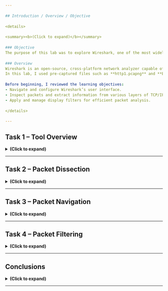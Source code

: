 ```yaml
---

## Introduction / Overview / Objective

<details>

<summary><b>(Click to expand)</b></summary>

### Objective
The purpose of this lab was to explore Wireshark, one of the most widely used network protocol analyzers. My goal was to understand how to navigate its interface, capture and inspect network packets, and analyze data across different layers of the TCP/IP model. Wireshark provides a graphical approach to packet analysis that complements command-line tools like Tcpdump which makes it easier to visualize network activity.

### Overview
Wireshark is an open-source, cross-platform network analyzer capable of sniffing and investigating live network traffic or analyzing stored packet captures (PCAP files). It’s widely used by network engineers, system administrators, and security analysts for troubleshooting and incident response.  
In this lab, I used pre-captured files such as **http1.pcapng** and **Exercise.pcapng** to simulate and analyze network behavior. These files provided realistic packet data to inspect different network layers, display filters, and analyze conversations between hosts.

Before beginning, I reviewed the learning objectives:
- Navigate and configure Wireshark’s user interface.
- Inspect packets and extract information from various layers of TCP/IP.
- Apply and manage display filters for efficient packet analysis.

</details>

---
```


## Task 1 – Tool Overview

<details>

<summary><b>(Click to expand)</b></summary>

### Objective
This section focused on familiarizing myself with Wireshark’s graphical interface, core features, and basic functionalities. I learned how to load PCAP files, interpret different panes, and understand what each visual section of the interface represents.

### Step-by-Step Walkthrough

I explored Wireshark’s layout, which is divided into sections such as the **Toolbar**, **Display Filter Bar**, **Recent Files**, **Capture Interfaces**, and **Status Bar**.

<p align="left">
  <img src="images/wireshark-packet-analysis-and-filtering-01.png?raw=true&v=2" 
       style="border: 2px solid #444; border-radius: 6px;" 
       width="800"><br>
  <em>Figure 1</em>
</p>

---

<h4>(Step 1) Loading and opening PCAP files</h4>
I practiced opening existing capture files like **http1.pcapng** to see packet details displayed in real time.

<blockquote>
You can load the PCAP file by either opening it from the "File" menu, dragging and dropping the file directly, or simply double-clicking the file itself. I personally did the drag and drop.
</blockquote>

<p align="left">
  <img src="images/wireshark-packet-analysis-and-filtering-02.png?raw=true&v=2" 
       style="border: 2px solid #444; border-radius: 6px;" 
       width="800"><br>
  <em>Figure 2</em>
</p>

The packet details were displayed in three key panes:
  - **Packet List Pane** – shows a summary of each captured packet, including protocol, source, destination, and length. (top pane)
  - **Packet Details Pane** – displays protocol details in a hierarchical structure, such as Ethernet, IP, TCP, and application layer data. (bottom-left pane)
  - **Packet Bytes Pane** – presents hexadecimal and ASCII representations of the selected packet. (bottom-right pane)

---

<h4>(Step 2) Exploring Packet Coloring</h4>

I explored Wireshark’s default packet colouring system and learned how it helps quickly identify different protocols and spot anomalies at a glance. I did so by working with both **temporary** and **permanent** coloring rules going to **View → Coloring Rules** and using the options in the **Wireshark - Coloring Rules Default** modal that appeared, to create or manage them. 

<p align="left">
  <img src="images/wireshark-packet-analysis-and-filtering-03.png?raw=true&v=2" 
       style="border: 2px solid #444; border-radius: 6px;" 
       width="800"><br>
  <em>Figure 3</em>
</p>

At first, I was confused about why most of the TCP packets in my Wireshark capture were showing up green instead of purple, even though the default TCP colouring rule was clearly set to purple. 

After checking the **Coloring Rules** window, I realized that Wireshark applies colours based on the first matching rule from top to bottom. That means if a packet matches a rule higher in the list (like “Bad TCP” or another green rule), Wireshark uses that colour and doesn’t continue checking further rules. 

Once I understood this priority system, it made sense why most of my TCP packets appeared green. They were simply being matched by an earlier rule in the list before the default purple TCP rule.

<blockquote>
I later experimented with toggling the “Colorize Packet List” feature and using conversation filters for temporary highlighting. Overall, I now understand how packet colours can make analysis more efficient and how to customize these rules for specific events of interest.
</blockquote>

---

<h4>(Step 3) Traffic Sniffing</h4>

I also tested **traffic sniffing**, which captures live packets, and learned how to start and stop captures using the blue “shark fin” icon.

I wanted to try capturing live network traffic in Wireshark, so I went to **Capture → Options** and looked through the available interfaces. I selected “Cisco remote capture: ciscodump,” thinking it was my network interface, but I later learned it’s actually used for remote captures from Cisco devices, not local network traffic. The other interfaces listed were also virtual or system-based, not real network adapters. Because there were no active local interfaces, the **[Start Capture]** button stayed greyed out.

---

<h4>(Step 4) Merging PCAP Files and Viewing File Details</h4>

I explored Wireshark’s ability to **merge PCAP files** (**File > Merge**), combine multiple captures, and view detailed file statistics such as total packets, file hash, and SHA256 checksum.

I decided to try merging another .pcap file with my current capture to see how Wireshark handles multiple data sources in one timeline. Merging pcap files is useful when you want to analyze traffic captured from different interfaces or at different times together. For example, combining client and server captures to see the full conversation, or merging sequential captures to create one continuous session. It helps provide a more complete picture of network activity without having to switch between separate files.

---

<h4>(Step 4-a) I merged a separate PCAP file to the one that was already uploaded</h4>

First, I went to **File > Merge**, then merged **Exercise.pcapng** to **http1.pcapng**.

<p align="left">
  <img src="images/wireshark-packet-analysis-and-filtering-04.png?raw=true&v=2" 
       style="border: 2px solid #444; border-radius: 6px;" 
       width="800"><br>
  <em>Figure 4</em>
</p>

---

<h4>(Step 4-b) Viewed File Details</h4>

I went to **Statistics → Capture File Properties** because I wanted to see more information about the capture file itself, such as when it was created, what interface it came from, the SHA256 hash value, and what format or capture options were used. Viewing file details is important because it helps verify the context of the capture. For example, confirming the capture duration, packet count, and source interface can all be crucial for accurate analysis. It ensures you understand where the data originated and whether anything might affect how you interpret the packets.

<p align="left">
  <img src="images/wireshark-packet-analysis-and-filtering-05.png?raw=true&v=2" 
       style="border: 2px solid #444; border-radius: 6px;" 
       width="800"><br>
  <em>Figure 5</em>
</p>

### Findings / Analysis
This task helped me become comfortable with the Wireshark environment. I realized that while it can look overwhelming at first, its layout is designed for efficiency. The ability to colorize, filter, and merge captures helps tremendously when analyzing complex datasets. Packet details across the three panes allowed me to trace communication flow between hosts from the link layer up to the application layer.

### What I Learned
I learned how to load packet captures, interpret Wireshark’s GUI components, and apply default coloring rules. I also understood how Wireshark structures packet data and how to access detailed information efficiently.

</details>

---

## Task 2 – Packet Dissection

<details>

<summary><b>(Click to expand)</b></summary>

### Objective

The objective of this section was to dissect packets at multiple OSI layers and examine detailed protocol information. I wanted to understand how Wireshark decodes network packets and organizes them into structured fields for analysis.

I examined captured HTTP traffic and learned to break packets down by OSI layers, starting from the physical layer up to the application layer. By clicking on a specific packet, Wireshark expanded its contents to reveal information such as Ethernet source/destination MAC addresses, IP headers, TCP flags, and payloads.

For this task, I focused in on a specific packet, which was packet #27 which was using the HTTP protocol. 

The **Packet Details Pane** pane at the bottom-left lists each decoded protocol layer, while the **Packet Bytes Pane** pane at the bottom-right displays the raw hexadecimal data that was actually captured on the wire.

When I click any field in the **Packet Details Pane** pane at the bottom-left, Wireshark automatically highlights the exact bytes in the **Packet Bytes Pane** pane at the bottom-right hex view that correspond to that field.

This color-linking helped me visualize how the human-readable protocol information is stored as raw binary data:
- Each row in the hex view shows 16 bytes (the actual bits sent over the network).
- Wireshark maps those bytes to their decoded meaning, so when you select, say, the “Source IP” line, the four bytes representing that IP address turn blue in the hex pane.
- This makes it easy to trace any part of a packet back to its raw data representation and see how the packet is built layer-by-layer.

### Step-by-Step Walkthrough

---

<h4>(Step 1): The Frame Layer (Layer 1 - Physical) </h4>

The **Frame layer** (Layer 1 - Physical) showed metadata like arrival time, encapsulation type, and frame length. 

In this Wireshark capture, the **Frame** section represents information captured at Layer 1 (Physical layer) of the OSI model, which is the point where raw bits are transmitted across the physical medium (like an Ethernet cable or Wi-Fi).

<p align="left">
  <img src="images/wireshark-packet-analysis-and-filtering-06.png?raw=true&v=2" 
       style="border: 2px solid #444; border-radius: 6px;" 
       width="800"><br>
  <em>Figure 6</em>
</p>

The details in the red box show what Wireshark records about that physical transmission rather than the data itself.

Specifically:
- Frame 27 identifies the specific packet captured out of all the traffic on the wire.
- 214 bytes on wire, 214 bytes captured means the full frame was successfully captured from the physical medium.
- Encapsulation type: Ethernet (1) tells us this capture was taken on an Ethernet network which is the physical and data-link technology used.
- Arrival Time / Epoch Time / Time delta fields show when the signal reached the network interface and how much time elapsed between packets. This relates to the timing of bit transmission on the medium.
- Protocols in frame: lists the protocol stack Wireshark detected inside the captured bits (Ethernet → IP → TCP → HTTP).

In other words, this layer shows metadata about how the packet physically appeared on the wire — its total size in bits, when it was received, and how it was encapsulated.

It corresponds to the Physical Layer (Layer 1) of the OSI model, where data exists only as electrical, optical, or radio signals being transmitted or received before higher-level headers (like MAC or IP) are interpreted.

The highlighted blue section corresponds to the bytes that belong to the Ethernet, IP, and TCP headers (and possibly part of the HTTP payload). It visually connects the physical transmission (hexadecimal data) to the structured OSI layers shown in the details pane.

<p align="left">
  <img src="images/wireshark-packet-analysis-and-filtering-07.png?raw=true&v=2" 
       style="border: 2px solid #444; border-radius: 6px;" 
       width="800"><br>
  <em>Figure 7</em>
</p>

---

<h4>(Step 2): The Source [MAC] (Layer 2 - Data Link)</h4>

The **Source [MAC] Layer** (Layer 2 - Data Link) revealed IP header information, including source and destination IPv4 addresses, protocol version, and time-to-live (TTL) value.

In this capture, Wireshark displayed the Ethernet II header, which represents Layer 2 (the Data Link layer) of the OSI model.

This layer is responsible for framing, MAC addressing, and delivering packets between devices on the same local network. It doesn’t deal with IPs or ports yet, only the physical device identifiers (MAC addresses).

<p align="left">
  <img src="images/wireshark-packet-analysis-and-filtering-08.png?raw=true&v=2" 
       style="border: 2px solid #444; border-radius: 6px;" 
       width="800"><br>
  <em>Figure 8</em>
</p>

Inside the red box, we can see:
- Destination: Xerox_00:00:00 → The hardware address of the receiving device.
- Source: fe:ff:20:00:01:00 → The MAC address of the sending device.
- Type: IPv4 (0x0800) → Indicates that the payload inside this Ethernet frame is an IP packet (Layer 3).

These details show how the **Data Link layer** wraps the network-layer data in an Ethernet frame to move it across a physical medium (like a switch or LAN). When this frame reaches the destination, the MAC address helps ensure it’s delivered to the correct network interface before being passed up to Layer 3 (IP).

---

<h4>(Step 3): Source [IP] (Layer 3 - Network)</h4>

The **Source [IP] Layer** (Layer 3 - Network) revealed IP header information, including source and destination IP addresses, protocol version, and time-to-live (TTL) value.

In this capture, Wireshark is displaying details from the Internet Protocol (IP) header, which represents the Network layer (Layer 3) of the OSI model. This layer is responsible for logical addressing and routing as it determines how packets travel from one device to another across different networks.

<p align="left">
  <img src="images/wireshark-packet-analysis-and-filtering-09.png?raw=true&v=2" 
       style="border: 2px solid #444; border-radius: 6px;" 
       width="800"><br>
  <em>Figure 9</em>
</p>

Inside the red box, you can see several key Layer 3 fields:
- Version 4: Indicates this packet uses IPv4.
- Header Length (20 bytes): Shows how large the IP header is before the next layer (TCP).
- Source IP: 216.239.59.99 — the sender’s logical network address.
- Destination IP: 145.254.160.237 — the receiver’s logical address.
- Protocol: TCP (6) — tells Layer 4 what transport protocol to use.
- TTL (Time to Live): 55 — the number of network hops allowed before the packet is discarded.
- Total Length: 200 bytes — the full size of this IP datagram.

All of these values are used by routers and network devices to route the packet from its source to its final destination across networks, regardless of physical medium or local addressing (like MACs).

When you click any of these IP fields in Wireshark, the corresponding bytes in the **Packet Bytes Pane** (bottom-right) are highlighted which showed the exact binary data representing these Layer 3 details.

---

<h4>(Step 4): Protocol (Layer 4 - Transport)</h4>

The **Protocol Layer** (Layer 4 - Transport) revealed details of the protocol used (UDP/TCP), including sequence and acknowledgment numbers, flags (SYN, ACK, FIN), and window size and source/destination ports.

In this capture, Wireshark is displaying details from the Transmission Control Protocol (TCP) header, which represents the Transport layer (Layer 4) of the OSI model.

This layer is responsible for end-to-end communication, ensuring data is reliably delivered between the source and destination applications. It uses port numbers to identify which process or service is sending and receiving the data.

<p align="left">
  <img src="images/wireshark-packet-analysis-and-filtering-10.png?raw=true&v=2" 
       style="border: 2px solid #444; border-radius: 6px;" 
       width="800"><br>
  <em>Figure 10</em>
</p>

Inside the red box, we can see key fields that define this TCP segment:
- Source Port: 80 – the sending application’s port (HTTP server).
- Destination Port: 3371 – the receiving application’s port on the client.
- Sequence Number: 1431 – tracks the order of bytes sent so they can be reassembled correctly.
- Acknowledgment Number: 722 – confirms receipt of previous data from the other side.
- Header Length: 20 bytes – the size of the TCP header.

These details show how TCP provides reliability by numbering segments, confirming receipt, and keeping track of timing. In the **Packet Bytes Pane** on the bottom-right, the blue-highlighted bytes correspond to the exact section of the packet where the TCP header data resides. This visually connects the decoded TCP information to its raw binary form.

Below this, the dropdown arrows expand into additional subsections that give deeper insights into TCP behavior:
- Flags – shows control bits like PSH (push data to the app immediately) and ACK (acknowledges received data).
    - Flags are critical for managing TCP’s connection-oriented behavior (SYN, ACK, FIN, etc.).
- SEQ/ACK Analysis – Wireshark calculates and shows relative sequence/acknowledgment numbers to make it easier to follow streams of packets in order.
- Timestamps – records the timing information used to measure round-trip delay and help with congestion control and retransmission.

<p align="left">
  <img src="images/wireshark-packet-analysis-and-filtering-11.png?raw=true&v=2" 
       style="border: 2px solid #444; border-radius: 6px;" 
       width="800"><br>
  <em>Figure 11</em>
</p>

Within the TCP header, I observed important fields such as **Sequence and Acknowledgment** numbers, which track data flow between the sender and receiver. The **Flags field (0x018 – PSH, ACK)** showed that the packet was actively acknowledging received data and instructing the receiver to push it immediately to the application.

Additional dropdowns like **SEQ/ACK analysis** and **Timestamps** revealed how Wireshark tracks packet timing, delays, and flow control. These values help verify that TCP communication is synchronized and reliable. Overall, this section demonstrated how Layer 4 manages data delivery, acknowledgment, and timing—bridging the IP-based routing (Layer 3) below and application data (Layer 7) above.

---

<h4>(Step 5): Protocol Errors (Layer 4 Details - Still Transport)</h4>

The **Protocol Errors Layer** (Layer 4 - Transport) is a continuation of the 4th layer and showed specfic details about any TCP errors. I explored **protocol reassembly**, where Wireshark automatically combined fragmented TCP streams to show complete data transfers.

In this capture, Wireshark is displaying reassembled TCP Segments, which is part of the **Transport layer (Layer 4)** in the OSI model. TCP often splits large pieces of data into multiple smaller segments, and Wireshark automatically reassembles them to show the full data stream.

<p align="left">
  <img src="images/wireshark-packet-analysis-and-filtering-12.png?raw=true&v=2" 
       style="border: 2px solid #444; border-radius: 6px;" 
       width="800"><br>
  <em>Figure 12</em>
</p>

Inside the red box, Wireshark shows:
- Frame 26 (payload 0–1429 bytes) and Frame 27 (payload 1430–1589 bytes) — two TCP segments that make up one complete message.
- Segment count: 2 — confirms that the full data was divided between two packets.
- Reassembled TCP length: 1590 bytes — total combined payload size after reassembly.
- Reassembled TCP Data: shows the merged binary data stream before it’s handed off to the Application layer (in this case, HTTP).

This step demonstrates how TCP ensures reliable, ordered data delivery. Even though packets may arrive separately, TCP reassembles them in the correct order before passing them upward to the application.

---

<h4>(Step 6): Application Protocol and Application Data (Layer 5,6,7 - Session, Presentation, Application)</h4>

The **Application layer** (Layer 5,6,7 - Sessions, Presentation, Application) decoded protocols like HTTP, showing request methods, user agents, and URLs accessed. The **Application Data Layer** showed the actual content or payload (HTML, JSON, etc.)

In this capture, Wireshark displays the Hypertext Transfer Protocol (HTTP) section, which represents the top layers of the OSI model (5–7) — the Session, Presentation, and Application layers.

This part of the packet shows the actual application data being exchanged between the client and server after all lower-layer transmissions (Ethernet, IP, TCP) have been completed.

<p align="left">
  <img src="images/wireshark-packet-analysis-and-filtering-13.png?raw=true&v=2" 
       style="border: 2px solid #444; border-radius: 6px;" 
       width="800"><br>
  <em>Figure 13</em>
</p>

Inside the red box, we can see:
- HTTP/1.1 200 OK → the server’s response indicating the client’s request was successful.
- Status Code 200 and Response Phrase “OK” → confirm proper communication and content delivery.
- Content-Type: text/html → tells the client the data being sent is an HTML web page.
- Content-Length: 1272 bytes → specifies the size of the response body.
- Date and Server fields → show when and by what system the response was generated.
- The HTML text in the “Line-based text data” section shows part of the actual web content.

This layer corresponds to the Application level of the OSI model, where user-facing protocols (like HTTP, FTP, SMTP, or DNS) operate.

Here’s how the OSI model maps to what we see here:
- Layer 5 (Session): manages and maintains the communication session between client and server.
- Layer 6 (Presentation): translates and formats data for readability (e.g., text/html, encoding type).
- Layer 7 (Application): handles the actual application protocol — in this case, HTTP for web communication.

---

### Findings / Analysis
Packet dissection allowed me to see how data travels through network layers. By analyzing headers, I could identify the path, type, and purpose of packets. I also learned how Wireshark automatically interprets complex fields like checksums and TCP segments, saving time compared to manual decoding. Seeing the full HTTP request headers (like “GET /index.html”) helped connect the transport and application layers.

### What I Learned
I learned to correlate protocol layers to understand end-to-end communication. This exercise gave me hands-on experience tracing traffic from Ethernet frames to TCP streams and application data.

</details>

---

## Task 3 – Packet Navigation

<details>

<summary><b>(Click to expand)</b></summary>

### Objective
This section focused on learning how to efficiently navigate within Wireshark captures, locate specific packets, and manage annotations for deeper analysis.

### Step-by-Step Walkthrough

--- 

<h4>(Step 1) Learning about Packet Numbers</h4>

While exploring Wireshark, I learned that each packet is assigned a unique number in the **Packet List Pane**, which helps identify and analyze individual transmissions. When I click on a specific packet number, Wireshark displays its detailed breakdown in the **Packet Details Pane** at the bottom-left, showing protocol layers and fields. At the same time, the **Packet Bytes Pane** at the bottom-right reveals the raw hexadecimal and ASCII data, allowing me to see exactly what the packet looks like at the byte level.

<p align="left">
  <img src="images/wireshark-packet-analysis-and-filtering-14.png?raw=true&v=2" 
       style="border: 2px solid #444; border-radius: 6px;" 
       width="800"><br>
  <em>Figure 14</em>
</p>

---

<h4>(Step 2) Going to specific packets</h4>

In this step, I explored how packet numbering works in Wireshark and how it helps with both navigation and analysis. I learned that each packet has a unique number in the **Packet List Pane**, and then clicking one opens its protocol details in the **Packet Details Pane** and its raw data in the **Packet Bytes Pane**. 

I also practiced using the **[Go]** menu and toolbar options, including **[Go to Packet]** to jump to a specific number by number or relative position, **[Next/Previous Packet]** to move up or down, **[Next/Previous Packet in Conversation]** to follow related packets within the same stream, and **[First/Last Packet]** to reach the start or end of the capture. 

These tools made it easier to track communication between hosts and understand how packets relate to each other. Overall, this part helped me see how packet numbering and navigation features improve the efficiency of analyzing network traffic in Wireshark.

<p align="left">
  <img src="images/wireshark-packet-analysis-and-filtering-15.png?raw=true&v=2" 
       style="border: 2px solid #444; border-radius: 6px;" 
       width="800"><br>
  <em>Figure 15</em>
</p>

---

<h4>(Step 3) Finding packets</h4>

In this step, I learned how to find packets in Wireshark using the **[Edit → Find Packet]** feature. Unlike packet numbers, this tool allows searching by packet content, which is useful for locating specific events such as intrusion patterns or network errors.

<p align="left">
  <img src="images/wireshark-packet-analysis-and-filtering-16.png?raw=true&v=2" 
       style="border: 2px solid #444; border-radius: 6px;" 
       width="800"><br>
  <em>Figure 16</em>
</p>

I explored the four input types
- Display filter
- Hex
- String
- Regex

<p align="left">
  <img src="images/wireshark-packet-analysis-and-filtering-17.png?raw=true&v=2" 
       style="border: 2px solid #444; border-radius: 6px;" 
       width="800"><br>
  <em>Figure 17</em>
</p>

<blockquote>
I learned that **String** and **Regex** are the most commonly used, with an option to enable/disable case sensitivity. 
</blockquote>

I also practiced selecting the correct search field across depending on where the data appears:
- Packet List pane (top half)
- Packet Details pane (bottom-left) 
- Packet Bytes pane (bottom-right)

<p align="left">
  <img src="images/wireshark-packet-analysis-and-filtering-18.png?raw=true&v=2" 
       style="border: 2px solid #444; border-radius: 6px;" 
       width="800"><br>
  <em>Figure 18</em>
</p>

<blockquote>
This showed me how important it is to choose the right input type and pane when performing searches to efficiently pinpoint the packets of interest.
</blockquote>

---

<h4>(Step 4) Marking packets</h4>

I learned how to mark one or more packets in Wireshark to highlight specific event(s) or packet(s) for further analysis. By using the **[Edit] → Mark/UnMark Packet(s)]** or right-clicking a packet or group of packets, I could easily mark or unmark one or more packets of interest. This makes them stand out for later review or export. 

<blockquote>
"Ctrl + M" is the hotkey shortcut.
</blockquote>

I noticed that once marked, packets appear in black, regardless of their original color, which helps quickly identify them during analysis. For practice, I marked packets 20 - 26. 

<p align="left">
  <img src="images/wireshark-packet-analysis-and-filtering-19.png?raw=true&v=2" 
       style="border: 2px solid #444; border-radius: 6px;" 
       width="800"><br>
  <em>Figure 19</em>
</p>

<blockquote>
I also learned that marking is temporary. Marked packets are cleared once the capture file is closed. This feature is especially useful for keeping track of important findings during live or large-scale packet investigations.
</blockquote>

---

<h4>(Step 5) Commenting on packets</h4>

I explored how to **add comments** to packets for documentation purposes, then viewed and edited them through the **Packet Comments** panel.

I learned how to add comments to packets in Wireshark to document important findings or suspicious activity during analysis. Similar to marking, commenting helps highlight specific packets for further investigation or for other analysts reviewing the same capture.

<p align="left">
  <img src="images/wireshark-packet-analysis-and-filtering-20.png?raw=true&v=2" 
       style="border: 2px solid #444; border-radius: 6px;" 
       width="800"><br>
  <em>Figure 20</em>
</p>

However, unlike marking, comments are saved within the capture file and remain there until manually removed. This makes it a valuable feature for collaboration and long-term investigations, as analysts can leave detailed notes directly tied to specific packets.

<blockquote>
I used the [right-click → Packet Comment] option (as shown in my screenshot), but I also learned that you can comment on packets through the [Edit → Packet Comment] menu or by using the [Ctrl + Alt + C] shortcut
</blockquote>

I then viewed and edited a test comment through the **Packet Comments** panel for packet number 23.

<p align="left">
  <img src="images/wireshark-packet-analysis-and-filtering-21.png?raw=true&v=2" 
       style="border: 2px solid #444; border-radius: 6px;" 
       width="800"><br>
  <em>Figure 21</em>
</p>

---

<h4>(Step 6) Exporting objects</h4>

I tested the **Export Objects** feature (**[File > Export Objects]**), a feature that extracts downloadable content (e.g., HTTP files) embedded within packets.

I learned how Wireshark can extract and export files that were transferred over the network. This feature is especially valuable for security analysts, as it allows them to recover and examine shared or potentially malicious files for further investigation. 

I discovered that exporting objects is only available for certain protocol streams, including DICOM, HTTP, IMF, SMB, and TFTP. By accessing these streams, analysts can save transferred files locally to analyze their contents, verify suspicious activity, or gather evidence of data exfiltration. This capability makes Wireshark a powerful tool for both troubleshooting and digital forensics.

<p align="left">
  <img src="images/wireshark-packet-analysis-and-filtering-22.png?raw=true&v=2" 
       style="border: 2px solid #444; border-radius: 6px;" 
       width="800"><br>
  <em>Figure 22</em>
</p>

---

<h4>(Step 7) Exporting packets</h4>

I also explored **Export Packets**, which allowed saving filtered or selected packets into a new capture file.

I learned how to export specific packets from a capture file in Wireshark for focused analysis. Since capture files can contain thousands of packets, it’s often necessary to isolate only the suspicious or relevant packets to investigate an incident more efficiently. 

I used the **[File → Export Specified Packets]** option to save a smaller, filtered capture that contained just the packets within my chosen scope. This process helps analysts share only the essential data while excluding redundant information. It’s especially useful when collaborating with others or conducting deeper analysis on targeted network activity.

<p align="left">
  <img src="images/wireshark-packet-analysis-and-filtering-23.png?raw=true&v=2" 
       style="border: 2px solid #444; border-radius: 6px;" 
       width="800"><br>
  <em>Figure 23</em>
</p>

The export window allows choosing between **Captured** and **Displayed** packets. 
- **Captured** includes all packets in the file
- **Displayed** only includes those visible after applying filters

This makes it easier to save and share only the relevant data needed for investigation while excluding unnecessary traffic. I also learned that Wireshark provides additional options to export:
- **Selected packets only** - Exports only the packets I’ve manually selected in the **Packet List Pane** (highlighted in blue - packets 3 - 13). This is useful when you want to save just a few specific packets for closer analysis.
- **Marked packets only** - Exports only the packets I’ve previously marked using the **[Edit]** menu or right-click option. This helps isolate packets I flagged as important or suspicious during the investigation.
- **Range** - Lets me manually define a range of packet numbers (for example, 50–150) to export only those packets within that sequence. This is helpful when you want to capture a continuous portion of traffic without exporting the entire file.

<p align="left">
  <img src="images/wireshark-packet-analysis-and-filtering-24.png?raw=true&v=2" 
       style="border: 2px solid #444; border-radius: 6px;" 
       width="800"><br>
  <em>Figure 24</em>
</p>

This gives analysts flexibility when isolating specific parts of network activity. Overall, this feature helps streamline the analysis process and focus on packets tied directly to an incident or event of interest.

---

<h4>(Step 8) Changing Time Display Format</h4>

Lastly, I experimented with adjusting the **Time Display Format**, switching between default and UTC timestamps for better temporal analysis.

I learned how to change the time display format in Wireshark to make packet analysis easier and more accurate. By default, Wireshark shows time as **Seconds Since Beginning of Capture**, which reflects when each packet was captured relative to the start of the recording. 

However, this isn’t always ideal for investigations that require exact timestamps or time correlation with other systems. Using the **[View → Time Display Format]** menu, I switched to the **UTC Date and Time of Day**, which provided clearer, standardized timestamps. This feature helps analysts better align packet activity with external logs or events during incident analysis.

<p align="left">
  <img src="images/wireshark-packet-analysis-and-filtering-25.png?raw=true&v=2" 
       style="border: 2px solid #444; border-radius: 6px;" 
       width="800"><br>
  <em>Figure 25</em>
</p>

<h4>(Step 9) Expert Information feature</h4>

Lastly, I learned about Wireshark’s **[Analyze → Expert Information]** feature, which automatically detects potential issues or anomalies in captured network traffic. This tool categorizes findings into different severity levels, indicates the protocols, and displays the number of occurrences:
- Chat (Blue) for normal information
- Note (Cyan) for notable events
- Warn (Yellow) for warnings
- Error (Red) for serious problems like malformed packets.

I also learned that Wireshark groups these detections under categories such as **Checksum**, **Comment**, **Deprecated**, **Malformed**, **Protocol**, and **Sequence**. This helps analysts quickly identify specific types of issues. 

The expert info can be viewed through the **[Analyze → Expert Information]** menu or in the lower-left status bar, where a summary window lists the packet number, protocol group, and total occurrences. This feature is especially helpful for spotting irregular behavior and prioritizing which packets need deeper investigation.

<p align="left">
  <img src="images/wireshark-packet-analysis-and-filtering-26.png?raw=true&v=2" 
       style="border: 2px solid #444; border-radius: 6px;" 
       width="800"><br>
  <em>Figure 26</em>
</p>

<blockquote>
There are around 8 – 10 major groups, but Wireshark dynamically shows only the ones relevant to the traffic you’re analyzing. In the screenshot above, for example, I was only seeing Malformed, Protocol, Sequence, and Comment, which are the most common ones in typical TCP/HTTP captures.
</blockquote>

---

<h4>(Step 10) Self Test 1: Finding the MD5 Hash of an Image</h4>

In this self test, I observed packet number 39765, and saw an `HTTP 200 OK` response from a remote server returning a `JPEG` image to my host. The image was split across multiple TCP segments, so Wireshark reassembled those segments and decoded the file structure (you can see the Start of Image (0xFFD8), quantization tables, Start of Scan, etc.) in the **Packet Details** pane. In short: the client sent an `HTTP GET`, the server replied with the `JPEG` payload, Wireshark reassembled the TCP stream, and the packet (and reassembled bytes) show the full `JPEG` content ready for export.

<p align="left">
  <img src="images/wireshark-packet-analysis-and-filtering-27.png?raw=true&v=2" 
       style="border: 2px solid #444; border-radius: 6px;" 
       width="800"><br>
  <em>Figure 27</em>
</p>

---

(Step 10-a) To extract the image from the capture, I right-clicked on **[JPEG File Interchange Format]** under the **Packet Details Pane** and selected **[Export Packet Bytes]**.

<p align="left">
  <img src="images/wireshark-packet-analysis-and-filtering-28.png?raw=true&v=2" 
       style="border: 2px solid #444; border-radius: 6px;" 
       width="800"><br>
  <em>Figure 28</em>
</p>

---

(Step 10-b) I then saved the raw image data as `peter_test.jpg` to my desktop. 

<blockquote>
This method exports only the bytes from that specific protocol layer, effectively reconstructing the image as it was transmitted over the network. Once saved, I could open the image locally to verify that it was successfully captured and properly reconstructed.
</blockquote>

<p align="left">
  <img src="images/wireshark-packet-analysis-and-filtering-29.png?raw=true&v=2" 
       style="border: 2px solid #444; border-radius: 6px;" 
       width="800"><br>
  <em>Figure 29</em>
</p>

---

(Step 10-c) After saving the file I opened a bash terminal in the folder containing the saved image and ran the following command to retrieve the MD5 hash of the image:

`md5sum peter_test`

<p align="left">
  <img src="images/wireshark-packet-analysis-and-filtering-30.png?raw=true&v=2" 
       style="border: 2px solid #444; border-radius: 6px;" 
       width="800"><br>
  <em>Figure 30</em>
</p>

<blockquote>
You can also run "sha256sum peter_test" for alternate hashes). I recorded the resulting hash in my lab notes and used it to verify the integrity of the saved file by re-running the same command later which produced the same hash to verify the file was unchanged.
</blockquote>

<blockquote>
MD5 and SHA-256 are different hashing algorithms with key differences in their security and hash output size. SHA-256 is a more secure algorithm that produces a 256-bit hash, while MD5 is older, faster, and produces a 128-bit hash
</blockquote>

---

<h4>(Step 11) Self Test 2: Finding TXT File and Reading it</h4>

---

(Step 11-a) I knew there was a txt file in the capture file, so I navigated to **[File > Export Objects > HTTP]** which allowed me to export all HTTP objects found in this file.

<p align="left">
  <img src="images/wireshark-packet-analysis-and-filtering-31.png?raw=true&v=2" 
       style="border: 2px solid #444; border-radius: 6px;" 
       width="800"><br>
  <em>Figure 31</em>
</p>

---

(Step 11-b) In the "Text Filter" field, I entered `.txt` to filter the list of HTTP objects for just `.txt` files.

<p align="left">
  <img src="images/wireshark-packet-analysis-and-filtering-32.png?raw=true&v=2" 
       style="border: 2px solid #444; border-radius: 6px;" 
       width="800"><br>
  <em>Figure 32</em>
</p>

---

(Step 11-c) I saved the `.txt` as `peter_note.txt`

<p align="left">
  <img src="images/wireshark-packet-analysis-and-filtering-33.png?raw=true&v=2" 
       style="border: 2px solid #444; border-radius: 6px;" 
       width="800"><br>
  <em>Figure 33</em>
</p>

---

(Step 11-d) Instead of simply previewing the `.txt` file directly in Wireshark or jumping to the packet number from **Step 11-b** to view it in the **Packet Details Pane**, I opened a Bash terminal in the folder containing the saved `.txt` file and ran the following command to read its contents:

`cat peter_note.txt`

<p align="left">
  <img src="images/wireshark-packet-analysis-and-filtering-34.png?raw=true&v=2" 
       style="border: 2px solid #444; border-radius: 6px;" 
       width="800"><br>
  <em>Figure 34</em>
</p>

---

### Findings / Analysis
Wireshark’s navigation tools make packet inspection much more manageable. Being able to jump directly to relevant packets or mark them for comparison is extremely useful for forensic analysis. Exporting objects or filtered data creates a more efficient workflow for isolating specific traffic without cluttering the main capture file.

### What I Learned
I learned how to move through large captures effectively, mark and comment on key packets, and export relevant data. These functions are essential for documenting and sharing findings in professional investigations.

</details>

---

## Task 4 – Packet Filtering

<details>

<summary><b>(Click to expand)</b></summary>

### Objective
This section was about understanding and applying packet filtering within Wireshark to isolate traffic of interest. I wanted to practice using display filters to view only relevant protocols or hosts.

### Step-by-Step Walkthrough
- I applied filters using **Apply as Filter**, which allowed me to right-click a field and instantly generate a filter expression.
- I learned how to create **Conversation Filters** to follow specific TCP or UDP streams, showing all packets related to one session.
- I experimented with **Colorise Conversation**, which highlights related packets visually for easier tracking.
- I used **Prepare as Filter** to build a filter expression before activating it, giving me more flexibility.
- I practiced **Follow TCP Stream**, which reconstructs an entire conversation (e.g., HTTP request/response). This view displayed both client and server data in plain text, color-coded by direction.
- I also learned to **Apply as Column**, which adds custom fields (like IP address or protocol) directly into the packet list for easier comparison.

### Findings / Analysis
Filtering drastically improves visibility in large datasets. The ability to highlight or isolate specific streams helped me identify communication patterns, such as repeated requests between hosts. The Follow Stream feature was especially powerful because it reassembled conversations at the application level, allowing me to read HTTP requests and responses like chat logs.

### What I Learned
I learned how to construct and apply Wireshark filters efficiently. Understanding display filters and stream following is essential for analyzing targeted communications and identifying potential issues or malicious behaviors in network traffic.

</details>

---

## Conclusions

<details>

<summary><b>(Click to expand)</b></summary>

### Summary
This lab demonstrated the core capabilities of Wireshark and how it simplifies packet analysis through its graphical interface. I learned to capture, dissect, and filter network traffic while becoming familiar with the structure of PCAP files. Each exercise provided deeper insight into how different layers of network communication interact.

### Reflection
Wireshark is an indispensable tool for both network troubleshooting and cybersecurity investigations. It allowed me to visualize how data moves through various layers, identify anomalies, and reconstruct conversations in real time. Compared to command-line tools, Wireshark offers an intuitive way to interpret complex network behavior.

### What I Learned
Through this lab, I learned how to:
- Navigate Wireshark’s GUI and analyze captured packets.
- Dissect protocols across all OSI layers.
- Apply and customize display filters to isolate traffic of interest.
- Follow conversations and export relevant data for documentation.

Overall, this lab strengthened my foundational understanding of network analysis and gave me the confidence to use Wireshark for real-world packet investigation scenarios.

</details>

---

